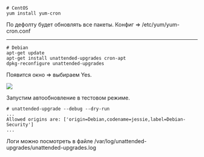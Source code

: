 ```
# CentOS
yum install yum-cron
```
По дефолту будет обновлять все пакеты. Конфиг => /etc/yum/yum-cron.conf

<hr/>

```
# Debian
apt-get update
apt-get install unattended-upgrades cron-apt
dpkg-reconfigure unattended-upgrades
```
Появится окно => выбираем Yes.<br/>

<img src="https://poiuty.com/img/cd/f43270f8c10bddeda23f96b206c40dcd.png">

Запустим автообновление в тестовом режиме.
```
# unattended-upgrade --debug --dry-run
...
Allowed origins are: ['origin=Debian,codename=jessie,label=Debian-Security']
...
```
Логи можно посмотреть в файле /var/log/unattended-upgrades/unattended-upgrades.log
